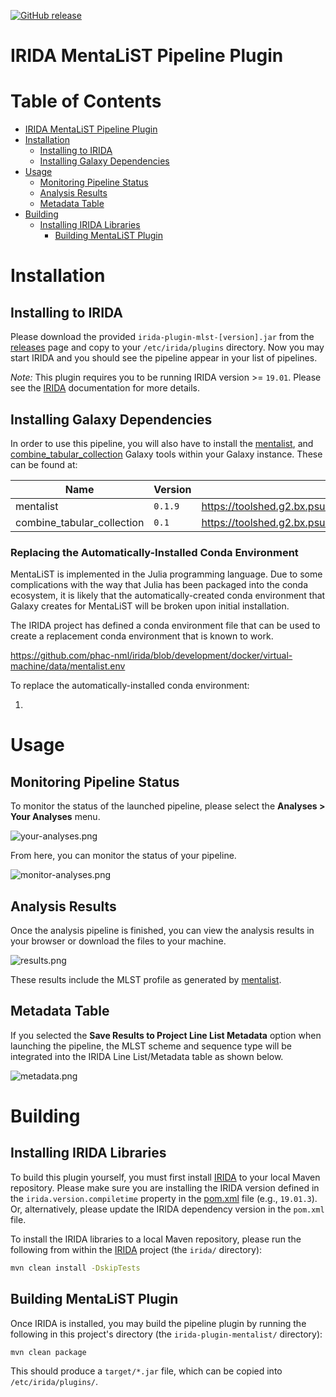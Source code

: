 [![GitHub release](https://img.shields.io/github/release/public-health-bioinformatics/irida-plugin-mentalist.svg)](https://github.com/public-health-bioinformatics/irida-plugin-mentalist/releases/latest)

# IRIDA MentaLiST Pipeline Plugin

# Table of Contents

   * [IRIDA MentaLiST Pipeline Plugin](#irida-mentalist-pipeline-plugin)
   * [Installation](#buildingpackaging)
      * [Installing to IRIDA](#installing-to-irida)
      * [Installing Galaxy Dependencies](#installing-galaxy-dependencies)
   * [Usage](#usage)
      * [Monitoring Pipeline Status](#monitoring-pipeline-status)
      * [Analysis Results](#analysis-results)
      * [Metadata Table](#metadata-table)
   * [Building](#building)
      * [Installing IRIDA Libraries](#installing-irida-libraries)
        * [Building MentaLiST Plugin](#building-mentalist-plugin)

# Installation

## Installing to IRIDA

Please download the provided `irida-plugin-mlst-[version].jar` from the [releases][] page and copy to your `/etc/irida/plugins` directory.  Now you may start IRIDA and you should see the pipeline appear in your list of pipelines.

*Note:* This plugin requires you to be running IRIDA version >= `19.01`. Please see the [IRIDA][] documentation for more details.

## Installing Galaxy Dependencies

In order to use this pipeline, you will also have to install the [mentalist][], and [combine_tabular_collection][] Galaxy tools within your Galaxy instance. These can be found at:

| Name                         | Version  | Galaxy Tool                                                                         |
|------------------------------|----------|-------------------------------------------------------------------------------------|
| mentalist                    | `0.1.9`  | <https://toolshed.g2.bx.psu.edu/view/dfornika/mentalist/a6cd59f35832>               |
| combine_tabular_collection   | `0.1`    | <https://toolshed.g2.bx.psu.edu/view/nml/combine_tabular_collection/b815081988b5>   |

### Replacing the Automatically-Installed Conda Environment

MentaLiST is implemented in the Julia programming language. Due to some complications with the way that Julia has been packaged into the conda ecosystem, it is likely that the automatically-created conda environment that Galaxy creates for MentaLiST will be broken upon initial installation.

The IRIDA project has defined a conda environment file that can be used to create a replacement conda environment that is known to work.

https://github.com/phac-nml/irida/blob/development/docker/virtual-machine/data/mentalist.env

To replace the automatically-installed conda environment:

1. <TODO>

# Usage

## Monitoring Pipeline Status

To monitor the status of the launched pipeline, please select the **Analyses > Your Analyses** menu.

![your-analyses.png][]

From here, you can monitor the status of your pipeline.

![monitor-analyses.png][]

## Analysis Results

Once the analysis pipeline is finished, you can view the analysis results in your browser or download the files to your machine.

![results.png][]

These results include the MLST profile as generated by [mentalist][]. 

## Metadata Table

If you selected the **Save Results to Project Line List Metadata** option when launching the pipeline, the MLST scheme and sequence type will be integrated into the IRIDA Line List/Metadata table as shown below.

![metadata.png][]

# Building

## Installing IRIDA Libraries

To build this plugin yourself, you must first install [IRIDA][] to your local Maven repository. Please make sure you are installing the IRIDA version defined in the `irida.version.compiletime` property in the [pom.xml][] file (e.g., `19.01.3`). Or, alternatively, please update the IRIDA dependency version in the `pom.xml` file.

To install the IRIDA libraries to a local Maven repository, please run the following from within the [IRIDA][] project (the `irida/` directory):

```bash
mvn clean install -DskipTests
```

## Building MentaLiST Plugin

Once IRIDA is installed, you may build the pipeline plugin by running the following in this project's directory (the `irida-plugin-mentalist/` directory):

```bash
mvn clean package
```

This should produce a `target/*.jar` file, which can be copied into `/etc/irida/plugins/`.


[maven]: https://maven.apache.org/
[IRIDA]: http://irida.ca/
[Galaxy]: https://galaxyproject.org/
[Java]: https://www.java.com/
[mentalist]: https://github.com/WGS-TB/mentalist
[combine_tabular_collection]: https://github.com/phac-nml/galaxy_tools/tree/master/tools/combine_tabular_collection
[irida-pipeline]: https://irida.corefacility.ca/documentation/developer/tools/pipelines/
[irida-pipeline-galaxy]: https://irida.corefacility.ca/documentation/developer/tools/pipelines/#galaxy-workflow-development
[irida-wf-ga2xml]: https://github.com/phac-nml/irida-wf-ga2xml
[pom.xml]: pom.xml
[workflows-dir]: src/main/resources/workflows
[workflow-structure]: src/main/resources/workflows/0.1.0/irida_workflow_structure.ga
[plugin-java]: src/main/java/org/publichealthbioinformatics/irida/plugin/mentalist/MentaLiSTPlugin.java
[plugin-updater-java]: src/main/java/org/publichealthbioinformatics/irida/plugin/MentaLiSTPluginUpdater.java
[irida-plugin-java]: https://github.com/phac-nml/irida/tree/development/src/main/java/ca/corefacility/bioinformatics/irida/plugins/IridaPlugin.java
[irida-setup]: https://irida.corefacility.ca/documentation/administrator/index.html
[properties]: https://en.wikipedia.org/wiki/.properties
[messages]: src/main/resources/workflows/0.1.0/messages_en.properties
[your-analyses.png]: doc/images/your-analyses.png
[monitor-analyses.png]: doc/images/monitor-analyses.png
[results.png]: doc/images/results.png
[pipeline.png]: doc/images/pipeline.png
[metadata.png]: doc/images/metadata.png
[releases]: https://github.com/public-health-bioinformatics/irida-plugin-mentalist/releases
